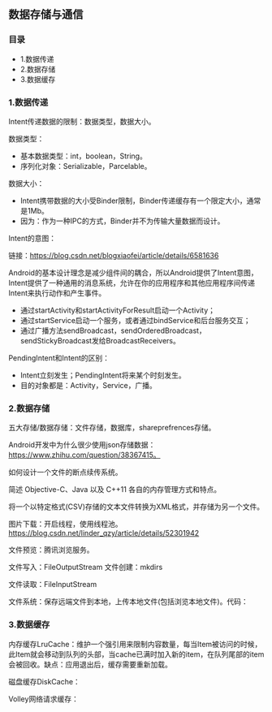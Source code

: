 ## 数据存储与通信

### 目录

- 1.数据传递
- 2.数据存储
- 3.数据缓存

### 1.数据传递

Intent传递数据的限制：数据类型，数据大小。

数据类型：

* 基本数据类型：int，boolean，String。
* 序列化对象：Serializable，Parcelable。

数据大小：

* Intent携带数据的大小受Binder限制，Binder传递缓存有一个限定大小，通常是1Mb。
* 因为：作为一种IPC的方式，Binder并不为传输大量数据而设计。

Intent的意图：

链接：https://blog.csdn.net/blogxiaofei/article/details/6581636

Android的基本设计理念是减少组件间的耦合，所以Android提供了Intent意图，Intent提供了一种通用的消息系统，允许在你的应用程序和其他应用程序间传递Intent来执行动作和产生事件。

* 通过startActivity和startActivityForResult启动一个Activity；
* 通过startService启动一个服务，或者通过bindService和后台服务交互；
* 通过广播方法sendBroadcast，sendOrderedBroadcast，sendStickyBroadcast发给BroadcastReceivers。

PendingIntent和Intent的区别：

* Intent立刻发生；PendingIntent将来某个时刻发生。
* 目的对象都是：Activity，Service，广播。

### 2.数据存储

五大存储/数据存储：文件存储，数据库，shareprefrences存储。

Android开发中为什么很少使用json存储数据：https://www.zhihu.com/question/38367415。

如何设计一个文件的断点续传系统。

简述 Objective-C、Java 以及 C++11 各自的内存管理方式和特点。

将一个以特定格式(CSV)存储的文本文件转换为XML格式，并存储为另一个文件。

图片下载：开启线程，使用线程池。https://blog.csdn.net/linder_qzy/article/details/52301942

文件预览：腾讯浏览服务。

文件写入：FileOutputStream 文件创建：mkdirs

文件读取：FileInputStream

文件系统：保存远端文件到本地，上传本地文件(包括浏览本地文件)。代码：

### 3.数据缓存

内存缓存LruCache：维护一个强引用来限制内容数量，每当Item被访问的时候，此Item就会移动到队列的头部，当cache已满时加入新的item，在队列尾部的item会被回收。缺点：应用退出后，缓存需要重新加载。

磁盘缓存DiskCache：

Volley网络请求缓存：
